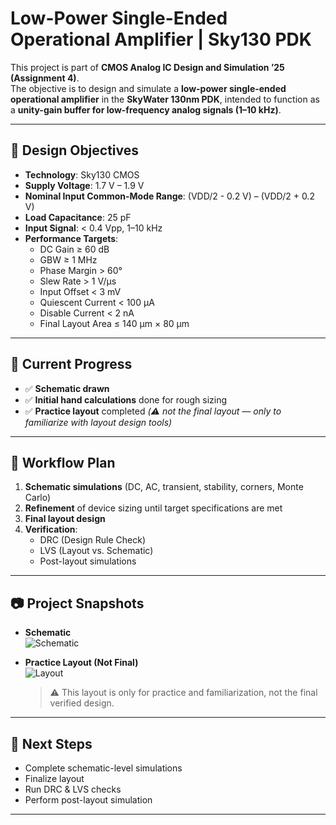 # Low-Power Single-Ended Operational Amplifier | Sky130 PDK

This project is part of **CMOS Analog IC Design and Simulation ’25 (Assignment 4)**.  
The objective is to design and simulate a **low-power single-ended operational amplifier** in the **SkyWater 130nm PDK**, intended to function as a **unity-gain buffer for low-frequency analog signals (1–10 kHz)**.

---

## 📌 Design Objectives
- **Technology**: Sky130 CMOS
- **Supply Voltage**: 1.7 V – 1.9 V  
- **Nominal Input Common-Mode Range**: (VDD/2 - 0.2 V) – (VDD/2 + 0.2 V)  
- **Load Capacitance**: 25 pF  
- **Input Signal**: < 0.4 Vpp, 1–10 kHz  
- **Performance Targets**:
  - DC Gain ≥ 60 dB  
  - GBW ≥ 1 MHz  
  - Phase Margin > 60°  
  - Slew Rate > 1 V/µs  
  - Input Offset < 3 mV  
  - Quiescent Current < 100 µA  
  - Disable Current < 2 nA  
  - Final Layout Area ≤ 140 µm × 80 µm  

---

## 🚀 Current Progress
- ✅ **Schematic drawn**  
- ✅ **Initial hand calculations** done for rough sizing  
- ✅ **Practice layout** completed *(⚠️ not the final layout — only to familiarize with layout design tools)*  

---

## 🔄 Workflow Plan
1. **Schematic simulations** (DC, AC, transient, stability, corners, Monte Carlo)  
2. **Refinement** of device sizing until target specifications are met  
3. **Final layout design**  
4. **Verification**:
   - DRC (Design Rule Check)  
   - LVS (Layout vs. Schematic)  
   - Post-layout simulations  

---

## 📷 Project Snapshots
- **Schematic**  
  ![Schematic](./images/schematic.png)  

- **Practice Layout (Not Final)**  
  ![Layout](./images/layout.png)  
  > ⚠️ This layout is only for practice and familiarization, not the final verified design.  

---

## 📅 Next Steps
- Complete schematic-level simulations  
- Finalize layout  
- Run DRC & LVS checks  
- Perform post-layout simulation  

---





